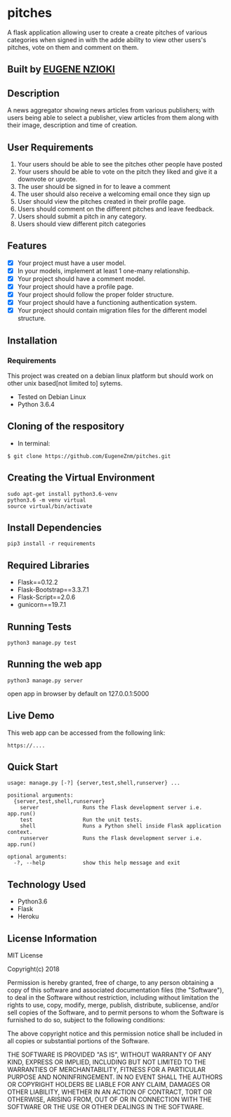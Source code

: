 # pitches
A flask application allowing user to create a create pitches of various categories when signed in with the adde ability to view other users's pitches, vote on them and comment on them.



## Built by [EUGENE NZIOKI](https://github.com/EugeneZnm)

## Description

A news aggregator showing news articles from various publishers; with users being able to select a publisher, view articles from them along with their image, description and time of creation.

## User Requirements

 1. Your users should be able to see the pitches other people have posted
 2. Your users should be able to vote on the pitch they liked and give it a downvote or upvote.
 3. The user should be signed in for to leave a comment
 4. The user should also receive a welcoming email once they sign up
 5. User should view the pitches created in their profile page.
 6. Users should comment on the different pitches and leave feedback.
 7. Users should submit a pitch in any category.
 8. Users should view different pitch categories

## Features

 -[x] Your project must have a user model.
 -[x] In your models, implement at least 1 one-many relationship.
 -[x] Your project should have a comment model.
 -[x] Your project should have a profile page.
 -[x] Your project should follow the proper folder structure.
 -[x] Your project should have a functioning authentication system.
 -[x] Your project should contain migration files for the different model structure.

## Installation

### Requirements
This project was created on a debian linux platform but should work on other unix based[not limited to] sytems.

* Tested on Debian Linux
* Python 3.6.4

## Cloning of the respository
   * In terminal:
   
    $ git clone https://github.com/EugeneZnm/pitches.git
    
## Creating the Virtual Environment

    sudo apt-get install python3.6-venv
    python3.6 -m venv virtual
    source virtual/bin/activate

## Install Dependencies

    pip3 install -r requirements
    
## Required Libraries     
   * Flask==0.12.2
   * Flask-Bootstrap==3.3.7.1
   * Flask-Script==2.0.6
   * gunicorn==19.7.1
   
## Running Tests

    python3 manage.py test
    
## Running the web app 
    python3 manage.py server
   
   open app in browser by default on 127.0.0.1:5000

## Live Demo

This web app can be accessed from the following link:

    https://....   
    
## Quick Start

    usage: manage.py [-?] {server,test,shell,runserver} ...

    positional arguments:
      {server,test,shell,runserver}
        server              Runs the Flask development server i.e. app.run()
        test                Run the unit tests.
        shell               Runs a Python shell inside Flask application context.
        runserver           Runs the Flask development server i.e. app.run()
    
    optional arguments:
      -?, --help            show this help message and exit
      
## Technology Used

   * Python3.6
   * Flask   
   * Heroku
   
## License Information

   MIT License

Copyright(c) 2018

Permission is hereby granted, free of charge, to any person obtaining a copy of this software and associated documentation files (the "Software"), to deal in the Software without restriction, including without limitation the rights to use, copy, modify, merge, publish, distribute, sublicense, and/or sell copies of the Software, and to permit persons to whom the Software is furnished to do so, subject to the following conditions:

The above copyright notice and this permission notice shall be included in all copies or substantial portions of the Software.

THE SOFTWARE IS PROVIDED "AS IS", WITHOUT WARRANTY OF ANY KIND, EXPRESS OR IMPLIED, INCLUDING BUT NOT LIMITED TO THE WARRANTIES OF MERCHANTABILITY, FITNESS FOR A PARTICULAR PURPOSE AND NONINFRINGEMENT. IN NO EVENT SHALL THE AUTHORS OR COPYRIGHT HOLDERS BE LIABLE FOR ANY CLAIM, DAMAGES OR OTHER LIABILITY, WHETHER IN AN ACTION OF CONTRACT, TORT OR OTHERWISE, ARISING FROM, OUT OF OR IN CONNECTION WITH THE SOFTWARE OR THE USE OR OTHER DEALINGS IN THE SOFTWARE.
